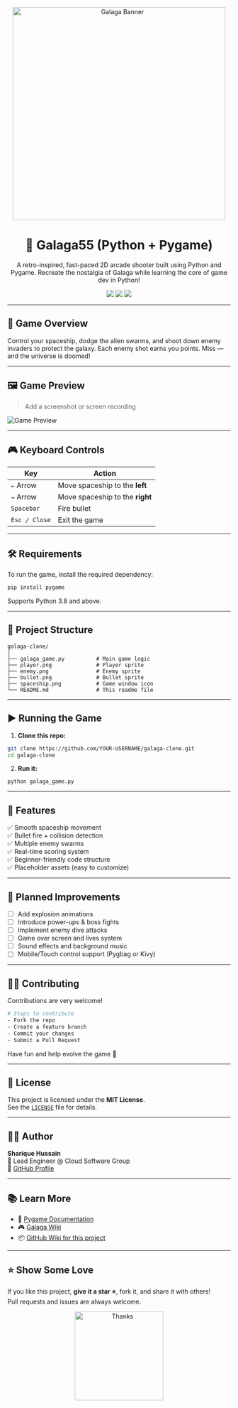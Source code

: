 <!-- Banner or Game Art -->
<p align="center">
  <img src="https://upload.wikimedia.org/wikipedia/en/0/01/Galaga_title.png" width="480" alt="Galaga Banner">
</p>

<h1 align="center">🌌 Galaga55 (Python + Pygame)</h1>

<p align="center">
  A retro-inspired, fast-paced 2D arcade shooter built using Python and Pygame.  
  Recreate the nostalgia of Galaga while learning the core of game dev in Python!
</p>

<p align="center">
  <img src="https://img.shields.io/badge/Python-3.10+-blue.svg">
  <img src="https://img.shields.io/badge/Game%20Engine-Pygame-yellow">
  <img src="https://img.shields.io/github/license/YOUR-USERNAME/galaga-clone">
</p>

---

## 🚀 Game Overview

Control your spaceship, dodge the alien swarms, and shoot down enemy invaders to protect the galaxy. Each enemy shot earns you points. Miss — and the universe is doomed!

---

## 🖼️ Game Preview

> Add a screenshot or screen recording

![Game Preview](https://via.placeholder.com/800x400?text=Galaga+Clone+Gameplay+Preview)

---

## 🎮 Keyboard Controls

| **Key**         | **Action**                        |
|-----------------|-----------------------------------|
| `←` Arrow       | Move spaceship to the **left**    |
| `→` Arrow       | Move spaceship to the **right**   |
| `Spacebar`      | Fire bullet                       |
| `Esc / Close`   | Exit the game                     |

---

## 🛠️ Requirements

To run the game, install the required dependency:

```bash
pip install pygame
```

Supports Python 3.8 and above.

---

## 📁 Project Structure

```
galaga-clone/
│
├── galaga_game.py          # Main game logic
├── player.png              # Player sprite
├── enemy.png               # Enemy sprite
├── bullet.png              # Bullet sprite
├── spaceship.png           # Game window icon
└── README.md               # This readme file
```

---

## ▶️ Running the Game

1. **Clone this repo:**

```bash
git clone https://github.com/YOUR-USERNAME/galaga-clone.git
cd galaga-clone
```

2. **Run it:**

```bash
python galaga_game.py
```

---

## 🌟 Features

✅ Smooth spaceship movement  
✅ Bullet fire + collision detection  
✅ Multiple enemy swarms  
✅ Real-time scoring system  
✅ Beginner-friendly code structure  
✅ Placeholder assets (easy to customize)

---

## 🚧 Planned Improvements

- [ ] Add explosion animations
- [ ] Introduce power-ups & boss fights
- [ ] Implement enemy dive attacks
- [ ] Game over screen and lives system
- [ ] Sound effects and background music
- [ ] Mobile/Touch control support (Pygbag or Kivy)

---

## 🧑‍💻 Contributing

Contributions are very welcome!

```bash
# Steps to contribute
- Fork the repo
- Create a feature branch
- Commit your changes
- Submit a Pull Request
```

Have fun and help evolve the game 🚀

---

## 📜 License

This project is licensed under the **MIT License**.  
See the [`LICENSE`](LICENSE) file for details.

---

## 🧑‍🚀 Author

**Sharique Hussain**  
💼 Lead Engineer @ Cloud Software Group  
🔗 [GitHub Profile](https://gist.github.com/Sharique55)

---

## 📚 Learn More

- 📘 [Pygame Documentation](https://www.pygame.org/docs/)
- 🎮 [Galaga Wiki](https://en.wikipedia.org/wiki/Galaga)
- 📦 [GitHub Wiki for this project](https://github.com/Sharique55/Galaga55/wiki)

---

## ⭐️ Show Some Love

If you like this project, **give it a star ⭐**, fork it, and share it with others!  
Pull requests and issues are always welcome.

<p align="center">
  <img src="https://media.giphy.com/media/OPU6wzx8JrHna/giphy.gif" width="200" alt="Thanks">
</p>
